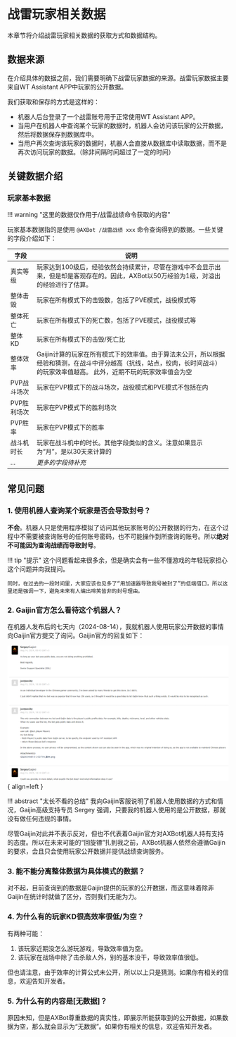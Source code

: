 # 战雷玩家相关数据

本章节将介绍战雷玩家相关数据的获取方式和数据结构。

## 数据来源

在介绍具体的数据之前，我们需要明确下战雷玩家数据的来源。战雷玩家数据主要来自WT Assistant APP中玩家的公开数据。

我们获取和保存的方式是这样的：

* 机器人后台登录了一个战雷账号用于正常使用WT Assistant APP。
* 当用户在机器人中查询某个玩家的数据时，机器人会访问该玩家的公开数据，然后将数据保存到数据库中。
* 当用户再次查询该玩家的数据时，机器人会直接从数据库中读取数据，而不是再次访问玩家的数据。（除非间隔时间超过了一定的时间）

## 关键数据介绍

### 玩家基本数据

!!! warning "这里的数据仅作用于/战雷战绩命令获取的内容"

玩家基本数据指的是使用 `@AXBot /战雷战绩 xxx` 命令查询得到的数据。一些关键的字段介绍如下：

| 字段 | 说明 |
| --- | --- |
| 真实等级 | 玩家达到100级后，经验依然会持续累计，尽管在游戏中不会显示出来，但是却是客观存在的。因此，AXBot以50万经验为1级，对溢出的经验进行了估算。 |
| 整体击毁 | 玩家在所有模式下的击毁数，包括了PVE模式，战役模式等 |
| 整体死亡 | 玩家在所有模式下的死亡数，包括了PVE模式，战役模式等 |
| 整体KD | 玩家在所有模式下的击毁/死亡比 |
| 整体效率 | Gaijin计算的玩家在所有模式下的效率值。由于算法未公开，所以根据经验和猜测，在战斗中评分越高（抗线，站点，绞肉，长时间战斗）的玩家效率值越高。 此外，近期不玩的玩家效率值会为空 |
| PVP战斗场次 | 玩家在PVP模式下的战斗场次，战役模式和PVE模式不包括在内 |
| PVP胜利场次 | 玩家在PVP模式下的胜利场次 |
| PVP胜率 | 玩家在PVP模式下的胜率 |
| 战斗机时长 | 玩家在战斗机中的时长。其他字段类似的含义。注意如果显示为“月”，是以30天来计算的 |
| ... | _更多的字段待补充_ |

## 常见问题

### 1. 使用机器人查询某个玩家是否会导致封号？

**不会**。机器人只是使用程序模拟了访问其他玩家账号的公开数据的行为，在这个过程中不需要被查询账号的任何账号密码，也不可能操作到所查询的账号。所以**绝对不可能因为查询战绩而导致封号**。

!!! tip "提示"
    这个问题看起来很多余，但是确实会有一些不懂游戏的年轻玩家担心这个问题并向我提问。

    同时，在过去的一段时间里，大家应该也见多了“用加速器导致我号被封了”的低端借口，所以这里还是强调一下，避免未来有人编出啼笑皆非的封号理由。

### 2. Gaijin官方怎么看待这个机器人？

在机器人发布后的七天内（2024-08-14），我就机器人使用玩家公开数据的事情向Gaijin官方提交了询问。Gaijin官方的回复如下：

![Gaijin高级支持专员的回复](../images/gaijin_support.png){ align=left }

!!! abstract "太长不看的总结"
    我向Gaijin客服说明了机器人使用数据的方式和情况，Gaijin高级支持专员 Sergey 强调，只要我的机器人使用的是公开数据，那就没有做任何违规的事情。

尽管Gaijin对此并不表示反对，但也不代表着Gaijin官方对AXBot机器人持有支持的态度。所以在未来可能的“回旋镖”扎到我之前，AXBot机器人依然会遵循Gaijin的要求，会且只会使用玩家公开数据并提供战绩查询服务。

### 3. 能不能分离整体数据为具体模式的数据？

对不起，目前查询到的数据是Gaijin提供的玩家的公开数据，而这意味着除非Gaijin在统计时就做了区分，否则我们无能为力。

### 4. 为什么有的玩家KD很高效率很低/为空？

有两种可能：

1. 该玩家近期没怎么游玩游戏，导致效率值为空。
2. 该玩家在战场中除了击杀敌人外，别的基本没干，导致效率值很低。

但也请注意，由于效率的计算公式未公开，所以以上只是猜测。如果你有相关的信息，欢迎告知开发者。

### 5. 为什么有的内容是[无数据]？

原因未知，但是AXBot尊重数据的真实性，即展示所能获取到的公开数据，如果数据为空，那么就会显示为“无数据”。如果你有相关的信息，欢迎告知开发者。
